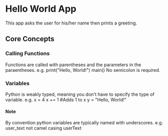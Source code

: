 # Hello World App
This app asks the user for his/her name then prints a greeting.
## Core Concepts
### Calling Functions
Functions are called with parentheses and the parameters in the paraentheses.
e.g. 
print("Hello, World!") 
main()
No semicolon is required.

### Variables
Python is weakly typed, meaning you don't have to specify the type of variable. 
e.g. 
x = 4 
x += 1 #Adds 1 to x
y = "Hello, World!"

#### Note
By convention python variables are typically named with underscores. 
e.g. user_text not camel casing userText
